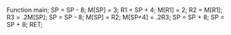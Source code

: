 Function main;
SP = SP - 8;
M[SP] = 3;
R1 = SP + 4;
M[R1] = 2;
R2 = M[R1];
R3 = .2M[SP];
SP = SP - 8;
M[SP] = R2; M[SP+4] = .2R3; SP = SP + 8;
SP = SP + 8;
RET;

